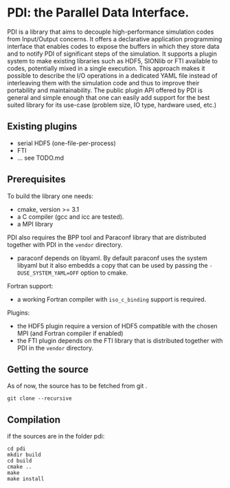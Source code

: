 # PDI: the Parallel Data Interface.

PDI is a library that aims to decouple high-performance simulation codes from Input/Output concerns.
It offers a declarative application programming interface that enables codes to expose the buffers in which they store data and to notify PDI of significant steps of the simulation.
It supports a plugin system to make existing libraries such as HDF5, SIONlib or FTI available to codes, potentially mixed in a single execution.
This approach makes it possible to describe the I/O operations in a dedicated YAML file instead of interleaving them with the simulation code and thus to improve their portability and maintainability.
The public plugin API offered by PDI is general and simple enough that one can easily add support for the best suited library for its use-case (problem size, IO type, hardware used, etc.)

## Existing plugins
* serial HDF5 (one-file-per-process)
* FTI
* ... see TODO.md


## Prerequisites

To build the library one needs:
  * cmake, version >= 3.1
  * a C compiler (gcc and icc are tested).
  * a MPI library

PDI also requires the BPP tool and Paraconf library that are distributed together with PDI in the `vendor` directory.
  * paraconf depends on libyaml. By default paraconf uses the system libyaml but it also embedds a copy that can be used by passing the `-DUSE_SYSTEM_YAML=OFF` option to cmake.

Fortran support:
  * a working Fortran compiler with `iso_c_binding` support is required.

Plugins:
  * the HDF5 plugin require a version of HDF5 compatible with the chosen MPI (and Fortran compiler if enabled)
  * the FTI plugin depends on the FTI library that is distributed together with PDI in the `vendor` directory.

## Getting the source

As of now, the source has to be fetched from git .


```
git clone --recursive 
```

## Compilation

if the sources are in the folder pdi:

```
cd pdi
mkdir build
cd build
cmake .. 
make
make install
```
